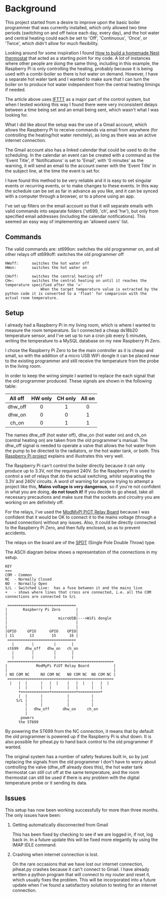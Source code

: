 # Background
This project started from a desire to improve upon the basic boiler programmer that was currently installed, which only allowed two time periods (switching on and off twice each day, every day), and the hot water and central heating could each be set to 'Off', 'Continuous', 'Once', or 'Twice', which didn't allow for much flexibility.


Looking around for some inspiration I found [How to build a homemade Nest thermostat](https://www.stuff.tv/features/how-build-homemade-nest-thermostat) that acted as a starting point for my code.  A lot of instances where other people are doing the same thing, including in this example, the Raspberry Pi is only controlling the heating, probably because it is being used with a combi-boiler so there is hot water on demand.  However, I have a separate hot water tank and I wanted to make sure that I can turn the boiler on to produce hot water independent from the central heating timings if needed.


The article above uses [IFTTT](https://ifttt.com/) as a major part of the control system, but when I tested working this way I found there were very inconsistent delays between a time being set and an email being sent, which wasn't what I was looking for.

What I did like about the setup was the use of a Gmail account, which allows the Raspberry Pi to receive commands via email from anywhere (for controlling the heating/hot water remotely), as long as there was an active internet connection.

The Gmail account also has a linked calendar that could be used to do the scheduling.  In the calendar an event can be created with a command as the 'Event Title', if 'Notifications' is set to 'Email', with '0 minutes' as the warning, it will send an email to the account owner with the 'Event Title' in the subject line, at the time the event is set for.

I have found this method to be very reliable and it is easy to set singular events or recurring events, or to make changes to these events.  In this way the schedule can be set as far in advance as you like, and it can be synced with a computer through a browser, or to a phone using an app.

I've set up filters on the email account so that it will separate emails with valid commands into separate folders ('st699, 'ch', and 'hw'), but only from specified email addresses (including the calendar notifications).  This seemed an easy way of implementing an 'allowed users' list.

## Commands
The valid commands are:
    st699on:    switches the old programmer on, and all other relays off
    st699off:   switches the old programmer off

    HWoff:      switches the hot water off
    HWon:       switches the hot water on

    CHoff:      switches the central heating off
    CH=:        switches the central heating on until it reaches the temperature specified after the '='
                    When the target temperature value is extracted by the python code it is converted to a 'float' for comparison with the actual room temperature.

## Setup
I already had a Raspberry Pi in my living room, which is where I wanted to measure the room temperature.  So I connected a cheap ds18b20 temperature sensor, and I've set up to run a cron job every 5 minutes, writing the temperature to a MySQL database on my new Raspberry Pi Zero.

I chose the Raspberry Pi Zero to be the main controller as it is cheap and small, so with the addition of a micro USB WiFi dongle it can be placed near to the existing programmer and still receive the temperature from the probe in the living room.

In order to keep the wiring simple I wanted to replace the each signal that the old programmer produced.  These signals are shown in the following table:

All off | HW only | CH only | All on
:------:|:-------:|:-------:|:------:
dhw_off | 0       | 1       | 0
dhw_on	| 0       | 0       | 1
ch_on   | 0       | 1       | 1

The names dhw_off (hot water off), dhw_on (hot water on) and ch_on (central heating on) are taken from the old programmer's manual.  The dhw_off signal is needed to operate a valve that allows the hot water from the pump to be directed to the radiators, or the hot water tank, or both.  This [Raspberry Pi project](https://www.whizzy.org/2014/01/raspberry-pi-powered-heating-controller-part-1/) explains and illustrates this very well.

The Raspberry Pi can't control the boiler directly because it can only produce up to 3.3V, not the required 240V.  So the Raspberry Pi is used to control a set of relays that do the actual switching, whilst separating the 3.3V and 240V circuits.  A word of warning for anyone trying to attempt a project like this, **Mains voltage is very dangerous**, so if you're not confident in what you are doing, **do not touch it!**  If you decide to go ahead, take all necessary precautions and make sure that the sockets and circuitry you are working on are definitely off.

For the relays, I've used the [ModMyPI PiOT Relay Board](https://www.modmypi.com/raspberry-pi/breakout-boards/modmypi/modmypi-piot-relay-board) because I was confident that it would be OK to connect it to the mains voltage (through a fused connection) without any issues.  Also, it could be directly connected to the Raspberry Pi Zero, and then fully enclosed, so as to prevent accidents.

The relays on the board are of the [SPDT](http://www.electronics-tutorials.ws/io/io_5.html) (Single Pole Double Throw) type.



The ASCII diagram below shows a representation of the connections in my setup.

    KEY
    ===
    COM - Common
    NC  - Normally Closed
    NO  - Normally Open
    S/L - Switched Live:  has a fuse between it and the mains live
    +   - shows where lines that cross are connected, i.e. all the COM connections are connected to S/L

     ===============================
    |       Raspberry Pi Zero       |
    |                               |
    |                       microUSB|--->WiFi dongle
    |                               |
    |                               |
    |GPIO     GPIO      GPIO    GPIO|
    | 11       13        15      16 | 
     ===============================
       |        |         |       |
     st699   dhw_off   dhw_on   ch_on
       |        |         |       |
       |        |         |       |
     ================================================
    |             ModMyPi PiOT Relay Board           |
    |                                                |
    | NO COM NC     NO COM NC   NO COM NC  NO COM NC |
     ================================================
      |   |  |      |   |  |    |   |  |   |   |  |
          |  |      |   |       |   |      |   |
          +=============+===========+==========+
          |  |      |           |          |
         S/L |      |           |          |
             |      |           |          |
             |   dhw_off      dhw_on     ch_on
             |
           powers
          the ST699



By powering the ST699 from the NC connection, it means that by default the old programmer is powered up if the Raspberry Pi is shut down.  It is also possible for piheat.py to hand back control to the old programmer if wanted.

The original system has a number of safety features built in, so by just replacing the signals from the old programmer I don't have to worry about controlling the valve (dhw_off already does this), the hot water tank thermostat can still cut off at the same temperature, and the room thermostat can still be used if there is any problem with the digital temperature probe or it sending its data.

## Issues
This setup has now been working successfully for more than three months.  The only issues have been:

1. Getting automatically disconnected from Gmail

   This has been fixed by checking to see if we are logged in, if not, log back in.  In a future update this will be fixed more elegantly by using the IMAP IDLE command.  

2. Crashing when internet connection is lost.

   On the rare occasions that we have lost our internet connection, piheat.py crashes because it can't connect to Gmail.  I have already written a python program that will connect to my router and reset it, which usually fixes the problem.  This will be incorporated into a future update when I've found a satisfactory solution to testing for an internet connection.  
